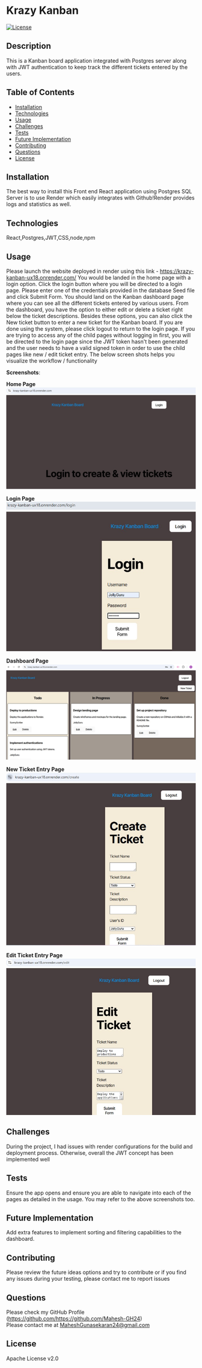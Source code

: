 # Krazy Kanban
   [![License](https://img.shields.io/badge/License-Apache_2.0-blue.svg)](https://opensource.org/licenses/Apache-2.0)

   ## Description

   This is a Kanban board application integrated with Postgres server along with JWT authentication to keep track the different tickets entered by the users.

   ## Table of Contents

   - [Installation](#installation)
   - [Technologies](#Technologies)
   - [Usage](#usage)
   - [Challenges](#challenges)
   - [Tests](#tests)
   - [Future Implementation](#Future-Implementation)
   - [Contributing](#Contributing)
   - [Questions](#questions)
   - [License](#license)

   ## Installation
   The best way to install this Front end React application using Postgres SQL Server is to use Render which easily integrates with Github!Render provides logs and statistics as well.

   ## Technologies
   React,Postgres,JWT,CSS,node,npm

   ## Usage
   Please launch the website deployed in render using this link - https://krazy-kanban-ux18.onrender.com/
   You would be landed in the home page with a login option. Click the login button where you will be directed to a login page. Please enter one of the credentials provided in the database Seed file and click Submit Form. You should land on the Kanban dashboard page where you can see all the different tickets entered by various users. From the dashboard, you have the option to either edit or delete a ticket right below the ticket descriptions. Besides these options, you can also click the New ticket button to enter a new ticket for the Kanban board. If you are done using the system, please click logout to return to the login page. If you are trying to access any of the child pages without logging in first, you will be directed to the login page since the JWT token hasn't been generated and the user needs to have a valid signed token in order to use the child pages like new / edit ticket entry. The below screen shots helps you visualize the workflow / functionality

   
   **Screenshots**:

   **Home Page**
   ![index](client/src/assets/images/home.jpg)

   **Login Page**
   ![index](client/src/assets/images/login.jpg)

   **Dashboard Page**
   ![index](client/src/assets/images/dashboard.jpg)

   **New Ticket Entry Page**
   ![index](client/src/assets/images/new-ticket.jpg)

   **Edit Ticket Entry Page**
   ![index](client/src/assets/images/edit-ticket.jpg)
   
   
   ## Challenges
   During the project, I had issues with render configurations for the build and deployment process. Otherwise, overall the JWT concept has been implemented well 
   

   ## Tests
   Ensure the app opens and ensure you are able to navigate into each of the pages as detailed in the usage. You may refer to the above screenshots too.

   ## Future Implementation
   Add extra features to implement sorting and filtering capabilities to the dashboard.

   ## Contributing
   Please review the future ideas options and try to contribute or if you find any issues during your testing, please contact me to report issues

   ## Questions
   Please check my GitHub Profile (https://github.com/https://github.com/Mahesh-GH24)  
   Please contact me at MaheshGunasekaran24@gmail.com

   ## License
   Apache License v2.0